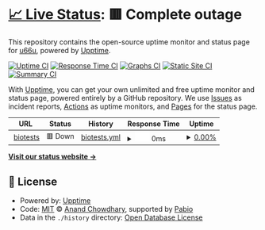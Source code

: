 # [📈 Live Status](https://u66u.github.io/biotests-uptime): <!--live status--> **🟥 Complete outage**

This repository contains the open-source uptime monitor and status page for [u66u](https://u66u.github.io/biotests-uptime), powered by [Upptime](https://github.com/upptime/upptime).

[![Uptime CI](https://github.com/u66u/biotests-uptime/workflows/Uptime%20CI/badge.svg)](https://github.com/u66u/biotests-uptime/actions?query=workflow%3A%22Uptime+CI%22)
[![Response Time CI](https://github.com/u66u/biotests-uptime/workflows/Response%20Time%20CI/badge.svg)](https://github.com/u66u/biotests-uptime/actions?query=workflow%3A%22Response+Time+CI%22)
[![Graphs CI](https://github.com/u66u/biotests-uptime/workflows/Graphs%20CI/badge.svg)](https://github.com/u66u/biotests-uptime/actions?query=workflow%3A%22Graphs+CI%22)
[![Static Site CI](https://github.com/u66u/biotests-uptime/workflows/Static%20Site%20CI/badge.svg)](https://github.com/u66u/biotests-uptime/actions?query=workflow%3A%22Static+Site+CI%22)
[![Summary CI](https://github.com/u66u/biotests-uptime/workflows/Summary%20CI/badge.svg)](https://github.com/u66u/biotests-uptime/actions?query=workflow%3A%22Summary+CI%22)

With [Upptime](https://upptime.js.org), you can get your own unlimited and free uptime monitor and status page, powered entirely by a GitHub repository. We use [Issues](https://github.com/u66u/biotests-uptime/issues) as incident reports, [Actions](https://github.com/u66u/biotests-uptime/actions) as uptime monitors, and [Pages](https://u66u.github.io/biotests-uptime) for the status page.

<!--start: status pages-->
<!-- This summary is generated by Upptime (https://github.com/upptime/upptime) -->
<!-- Do not edit this manually, your changes will be overwritten -->
<!-- prettier-ignore -->
| URL | Status | History | Response Time | Uptime |
| --- | ------ | ------- | ------------- | ------ |
| <img alt="" src="https://icons.duckduckgo.com/ip3/biotests.space.ico" height="13"> [biotests](https://biotests.space) | 🟥 Down | [biotests.yml](https://github.com/u66u/biotests-uptime/commits/HEAD/history/biotests.yml) | <details><summary><img alt="Response time graph" src="./graphs/biotests/response-time-week.png" height="20"> 0ms</summary><br><a href="https://u66u.github.io/biotests-uptime/history/biotests"><img alt="Response time 735" src="https://img.shields.io/endpoint?url=https%3A%2F%2Fraw.githubusercontent.com%2Fu66u%2Fbiotests-uptime%2FHEAD%2Fapi%2Fbiotests%2Fresponse-time.json"></a><br><a href="https://u66u.github.io/biotests-uptime/history/biotests"><img alt="24-hour response time 0" src="https://img.shields.io/endpoint?url=https%3A%2F%2Fraw.githubusercontent.com%2Fu66u%2Fbiotests-uptime%2FHEAD%2Fapi%2Fbiotests%2Fresponse-time-day.json"></a><br><a href="https://u66u.github.io/biotests-uptime/history/biotests"><img alt="7-day response time 0" src="https://img.shields.io/endpoint?url=https%3A%2F%2Fraw.githubusercontent.com%2Fu66u%2Fbiotests-uptime%2FHEAD%2Fapi%2Fbiotests%2Fresponse-time-week.json"></a><br><a href="https://u66u.github.io/biotests-uptime/history/biotests"><img alt="30-day response time 0" src="https://img.shields.io/endpoint?url=https%3A%2F%2Fraw.githubusercontent.com%2Fu66u%2Fbiotests-uptime%2FHEAD%2Fapi%2Fbiotests%2Fresponse-time-month.json"></a><br><a href="https://u66u.github.io/biotests-uptime/history/biotests"><img alt="1-year response time 735" src="https://img.shields.io/endpoint?url=https%3A%2F%2Fraw.githubusercontent.com%2Fu66u%2Fbiotests-uptime%2FHEAD%2Fapi%2Fbiotests%2Fresponse-time-year.json"></a></details> | <details><summary><a href="https://u66u.github.io/biotests-uptime/history/biotests">0.00%</a></summary><a href="https://u66u.github.io/biotests-uptime/history/biotests"><img alt="All-time uptime 43.80%" src="https://img.shields.io/endpoint?url=https%3A%2F%2Fraw.githubusercontent.com%2Fu66u%2Fbiotests-uptime%2FHEAD%2Fapi%2Fbiotests%2Fuptime.json"></a><br><a href="https://u66u.github.io/biotests-uptime/history/biotests"><img alt="24-hour uptime 0.00%" src="https://img.shields.io/endpoint?url=https%3A%2F%2Fraw.githubusercontent.com%2Fu66u%2Fbiotests-uptime%2FHEAD%2Fapi%2Fbiotests%2Fuptime-day.json"></a><br><a href="https://u66u.github.io/biotests-uptime/history/biotests"><img alt="7-day uptime 0.00%" src="https://img.shields.io/endpoint?url=https%3A%2F%2Fraw.githubusercontent.com%2Fu66u%2Fbiotests-uptime%2FHEAD%2Fapi%2Fbiotests%2Fuptime-week.json"></a><br><a href="https://u66u.github.io/biotests-uptime/history/biotests"><img alt="30-day uptime 1.38%" src="https://img.shields.io/endpoint?url=https%3A%2F%2Fraw.githubusercontent.com%2Fu66u%2Fbiotests-uptime%2FHEAD%2Fapi%2Fbiotests%2Fuptime-month.json"></a><br><a href="https://u66u.github.io/biotests-uptime/history/biotests"><img alt="1-year uptime 43.80%" src="https://img.shields.io/endpoint?url=https%3A%2F%2Fraw.githubusercontent.com%2Fu66u%2Fbiotests-uptime%2FHEAD%2Fapi%2Fbiotests%2Fuptime-year.json"></a></details>

<!--end: status pages-->

[**Visit our status website →**](https://u66u.github.io/biotests-uptime)

## 📄 License

- Powered by: [Upptime](https://github.com/upptime/upptime)
- Code: [MIT](./LICENSE) © [Anand Chowdhary](https://anandchowdhary.com), supported by [Pabio](https://pabio.com)
- Data in the `./history` directory: [Open Database License](https://opendatacommons.org/licenses/odbl/1-0/)
